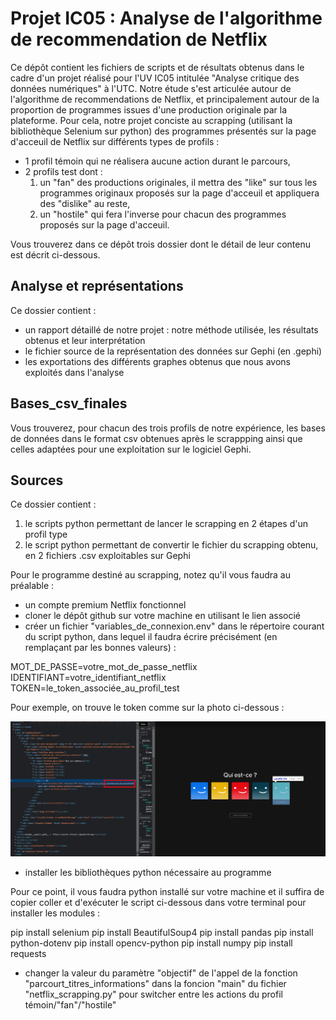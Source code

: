 # Projet IC05 : Analyse de l'algorithme de recommendation de Netflix

Ce dépôt contient les fichiers de scripts et de résultats obtenus dans le cadre d'un projet réalisé pour l'UV IC05 intitulée "Analyse critique des données
numériques" à l'UTC.
Notre étude s'est articulée autour de l'algorithme de recommendations de Netflix, et principalement autour de la proportion de programmes issues d'une production originale par la plateforme. Pour cela, notre projet conciste au scrapping (utilisant la bibliothèque Selenium sur python) des programmes présentés sur la page d'acceuil de Netflix sur différents types de profils : 
* 1 profil témoin qui ne réalisera aucune action durant le parcours,
* 2 profils test dont :
    1. un "fan" des productions originales, il mettra des "like" sur tous les programmes originaux proposés sur la page d'acceuil et appliquera des "dislike" au reste,
    2. un "hostile" qui fera l'inverse pour chacun des programmes proposés sur la page d'acceuil.

Vous trouverez dans ce dépôt trois dossier dont le détail de leur contenu est décrit ci-dessous.

## Analyse et représentations

Ce dossier contient :
* un rapport détaillé de notre projet : notre méthode utilisée, les résultats obtenus et leur interprétation
* le fichier source de la représentation des données sur Gephi (en .gephi)
* les exportations des différents graphes obtenus que nous avons exploités dans l'analyse

## Bases_csv_finales

Vous trouverez, pour chacun des trois profils de notre expérience, les bases de données dans le format csv obtenues après le scrappping ainsi que celles adaptées pour une exploitation sur le logiciel Gephi.

## Sources

Ce dossier contient :
1. le scripts python permettant de lancer le scrapping en 2 étapes d'un profil type
2. le script python permettant de convertir le fichier du scrapping obtenu, en 2 fichiers .csv exploitables sur Gephi

Pour le programme destiné au scrapping, notez qu'il vous faudra au préalable :
* un compte premium Netflix fonctionnel
* cloner le dépôt github sur votre machine en utilisant le lien associé
* créer un fichier "variables_de_connexion.env" dans le répertoire courant du script python, dans lequel il faudra écrire précisément (en remplaçant par les bonnes valeurs) :

MOT_DE_PASSE=votre_mot_de_passe_netflix
IDENTIFIANT=votre_identifiant_netflix
TOKEN=le_token_associée_au_profil_test

Pour exemple, on trouve le token comme sur la photo ci-dessous : 

![Capture d'écran pour trouver le token d'un profil Netflix](/token_profil_netflix_readme_screenshot.png)

* installer les bibliothèques python nécessaire au programme

Pour ce point, il vous faudra python installé sur votre machine et il suffira de copier coller et d'exécuter le script ci-dessous dans votre terminal pour installer les modules :

pip install selenium
pip install BeautifulSoup4
pip install pandas
pip install python-dotenv
pip install opencv-python
pip install numpy
pip install requests

* changer la valeur du paramètre "objectif" de l'appel de la fonction "parcourt_titres_informations" dans la foncion "main" du fichier "netflix_scrapping.py" pour switcher entre les actions du profil témoin/"fan"/"hostile"
